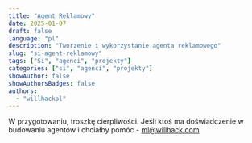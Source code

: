```yaml
---
title: "Agent Reklamowy"
date: 2025-01-07
draft: false
language: "pl"
description: "Tworzenie i wykorzystanie agenta reklamowego"
slug: "si-agent-reklamowy"
tags: ["Si", "agenci", "projekty"]
categories: ["si", "agenci", "projekty"]
showAuthor: false
showAuthorsBadges: false
authors:
  - "willhackpl"
---
```


W przygotowaniu, troszkę cierpliwości. Jeśli ktoś ma doświadczenie w budowaniu agentów i chciałby pomóc - ml@willhack.com